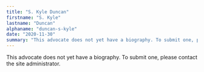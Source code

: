 ```yaml
---
title: "S. Kyle Duncan"
firstname: "S. Kyle"
lastname: "Duncan"
alphaname: "duncan-s-kyle"
date: "2020-11-30"
summary: "This advocate does not yet have a biography. To submit one, please contact the site administrator."
---
```

This advocate does not yet have a biography. To submit one, please contact the site administrator.

